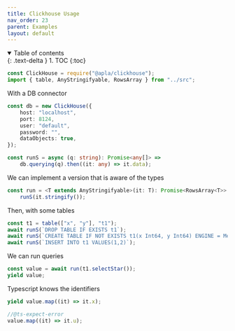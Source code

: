 ```yaml
---
title: Clickhouse Usage
nav_order: 23
parent: Examples
layout: default
---
```


<details open markdown="block">
  <summary>
    Table of contents
  </summary>
  {: .text-delta }
1. TOC
{:toc}
</details>

```ts eval --replacePrintedInput=../src,sql-select-ts
const ClickHouse = require("@apla/clickhouse");
import { table, AnyStringifyable, RowsArray } from "../src";
```

With a DB connector

```ts eval
const db = new ClickHouse({
    host: "localhost",
    port: 8124,
    user: "default",
    password: "",
    dataObjects: true,
});

const runS = async (q: string): Promise<any[]> =>
    db.querying(q).then((it: any) => it.data);
```

We can implement a version that is aware of the types

```ts eval
const run = <T extends AnyStringifyable>(it: T): Promise<RowsArray<T>> =>
    runS(it.stringify());
```

Then, with some tables

```ts eval
const t1 = table(["x", "y"], "t1");
await runS(`DROP TABLE IF EXISTS t1`);
await runS(`CREATE TABLE IF NOT EXISTS t1(x Int64, y Int64) ENGINE = Memory`);
await runS(`INSERT INTO t1 VALUES(1,2)`);
```

We can run queries

```ts eval --yield=json
const value = await run(t1.selectStar());
yield value;
```

Typescript knows the identifiers

```ts eval --yield=json
yield value.map((it) => it.x);
```

```ts eval
//@ts-expect-error
value.map((it) => it.u);
```
